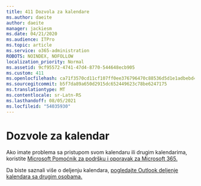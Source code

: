 ```yaml
---
title: 411 Dozvola za kalendare
ms.author: daeite
author: daeite
manager: jackiesm
ms.date: 04/21/2020
ms.audience: ITPro
ms.topic: article
ms.service: o365-administration
ROBOTS: NOINDEX, NOFOLLOW
localization_priority: Normal
ms.assetid: 9cf95572-4741-47d4-8770-544648ecb905
ms.custom: 411
ms.openlocfilehash: ca71f3570cd11cf107ff0ee376796470c88536d5d1e1adbebd4d816ea470d5f3
ms.sourcegitcommit: b5f7da89a650d2915dc652449623c78be6247175
ms.translationtype: MT
ms.contentlocale: sr-Latn-RS
ms.lasthandoff: 08/05/2021
ms.locfileid: "54035930"
---
```

# <a name="calendar-permissions"></a>Dozvole za kalendar

Ako imate problema sa pristupom svom kalendaru ili drugim kalendarima, koristite [Microsoft Pomoćnik za podršku i oporavak za Microsoft 365.](https://diagnostics.office.com/)
  
Da biste saznali više o deljenju kalendara, [pogledajte Outlook deljenje kalendara sa drugim osobama.](https://support.office.com/article/353ed2c1-3ec5-449d-8c73-6931a0adab88.aspx)
  

